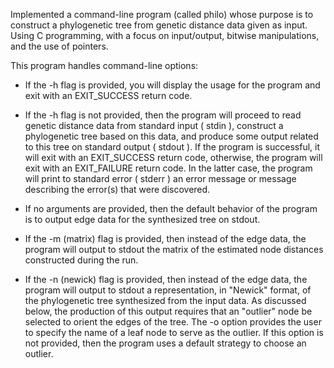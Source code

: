 Implemented a command-line program (called philo) whose purpose is to construct a phylogenetic tree from genetic distance data given as input. Using C programming, with a focus on input/output, bitwise manipulations, and the use of pointers.

This program handles command-line options:

- If the -h flag is provided, you will display the usage for the program and exit with an EXIT_SUCCESS return code.
  
- If the -h flag is not provided, then the program will proceed to read genetic distance data from standard input ( stdin ), construct a
  phylogenetic tree based on this data, and produce some output related to this tree on standard output ( stdout ). If the program is
  successful, it will exit with an EXIT_SUCCESS return code, otherwise, the program will exit with an EXIT_FAILURE return code. In the latter
  case, the program will print to standard error ( stderr ) an error message or message describing the error(s) that were discovered.

- If no arguments are provided, then the default behavior of the program is to output edge data for the synthesized tree on stdout.
  
- If the -m (matrix) flag is provided, then instead of the edge data, the program will output to stdout the matrix of the estimated node
  distances constructed during the run.
  
- If the -n (newick) flag is provided, then instead of the edge data, the program will output to stdout a representation, in "Newick" format,
  of the phylogenetic tree synthesized from the input data. As discussed below, the production of this output requires that an "outlier" node
  be selected to orient the edges of the tree. The -o option provides the user to specify the name of a leaf node to serve as the
  outlier. If this option is not provided, then the program uses a default strategy to choose an outlier.
